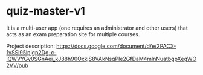 # quiz-master-v1
It is a multi-user app (one requires an administrator and other users) that acts as an exam preparation site for multiple courses.

Project description: https://docs.google.com/document/d/e/2PACX-1vSSi95lpjgp2Dg-c-iQWVYGy0SGnAei_kJ88h90OxkjS8VAkNsqPIe2GfDaM4mlnNuatbgpXegWO2VV/pub

